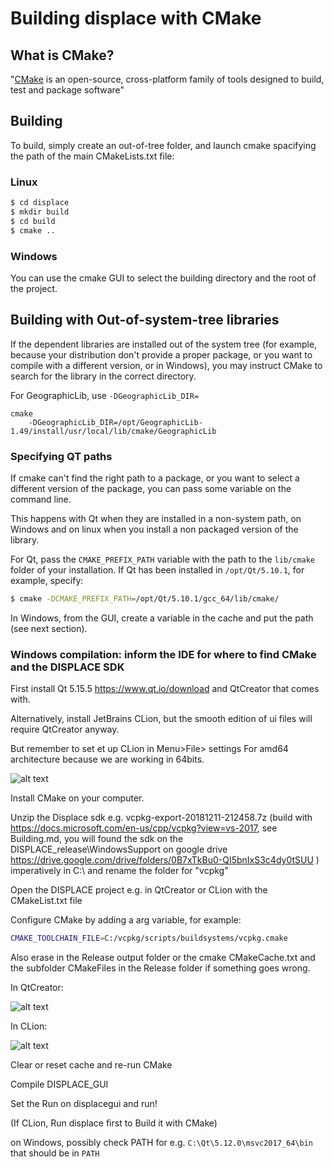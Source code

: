 # Building displace with CMake

## What is CMake?

"[CMake](https://cmake.org) is an open-source, cross-platform family of tools designed to build, test and package software"

## Building

To build, simply create an out-of-tree folder, and launch cmake spacifying the path of the main CMakeLists.txt file:

### Linux

```bash
$ cd displace
$ mkdir build
$ cd build
$ cmake ..
```

### Windows

You can use the cmake GUI to select the building directory and the root of the project.

## Building with Out-of-system-tree libraries

If the dependent libraries are installed out of the system tree (for example, because your distribution don't provide
a proper package, or you want to compile with a different version, or in Windows), you may instruct CMake to search 
for the library in the correct directory.

For GeographicLib, use `-DGeographicLib_DIR=`



```
cmake 
    -DGeographicLib_DIR=/opt/GeographicLib-1.49/install/usr/local/lib/cmake/GeographicLib 
```

### Specifying QT paths

If cmake can't find the right path to a package, or you want to select a different version of the package, you can 
pass some variable on the command line.

This happens with Qt when they are installed in a non-system path, on Windows and on linux when you install a non 
packaged version of the library.

For Qt, pass the `CMAKE_PREFIX_PATH` variable with the path to the `lib/cmake` folder of your installation.
If Qt has been installed in `/opt/Qt/5.10.1`, for example, specify:

```bash
$ cmake -DCMAKE_PREFIX_PATH=/opt/Qt/5.10.1/gcc_64/lib/cmake/
```

In Windows, from the GUI, create a variable in the cache and put the path (see next section).


### Windows compilation: inform the IDE for where to find CMake and the DISPLACE SDK

First install Qt 5.15.5 https://www.qt.io/download and QtCreator that comes with.

Alternatively, install JetBrains CLion, but the smooth edition of ui files will require QtCreator anyway.

But remember to set et up CLion in Menu>File> settings
For amd64 architecture because we are working in 64bits.

![alt text](./set_CLion_for_amd64.png)

Install CMake on your computer.

Unzip the Displace sdk e.g. vcpkg-export-20181211-212458.7z (build with https://docs.microsoft.com/en-us/cpp/vcpkg?view=vs-2017, 
see Building.md, you will found the sdk on the DISPLACE_release\WindowsSupport on
 google drive https://drive.google.com/drive/folders/0B7xTkBu0-QI5bnIxS3c4dy0tSUU ) imperatively in C:\\ and rename 
the folder for "vcpkg"

 Open the DISPLACE project e.g. in QtCreator or CLion with the CMakeList.txt file

 Configure CMake by adding a arg variable, for example:
```bash
CMAKE_TOOLCHAIN_FILE=C:/vcpkg/scripts/buildsystems/vcpkg.cmake
```

Also erase in the Release output folder or the cmake CMakeCache.txt and the subfolder CMakeFiles in the Release folder
if something goes wrong.

In QtCreator:

![alt text](./set_CMAKE_TOOLCHAIN_FILE_in_QtCreator.png)

In CLion:

![alt text](./set_CMAKE_TOOLCHAIN_FILE_in_CLion.png)

Clear or reset cache and re-run CMake

Compile DISPLACE_GUI

Set the Run on displacegui and run!

(If CLion, Run displace first to Build it with CMake)

on Windows, possibly check PATH for e.g.  `C:\Qt\5.12.0\msvc2017_64\bin` that should be in `PATH`




